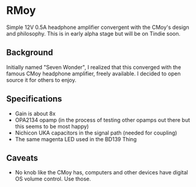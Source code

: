 # RMoy
Simple 12V 0.5A headphone amplifier convergent with the CMoy's design and philosophy. This is in early alpha stage but will be on Tindie soon.

## Background
Initially named "Seven Wonder", I realized that this converged with the famous CMoy headphone amplifier, freely available. I decided to open source it for others to enjoy.

## Specifications
- Gain is about 8x
- OPA2134 opamp (in the process of testing other opamps out there but this seems to be most happy)
- Nichicon UKA capacitors in the signal path (needed for coupling)
- The same magenta LED used in the BD139 Thing

## Caveats
- No knob like the CMoy has, computers and other devices have digital OS volume control. Use those.
